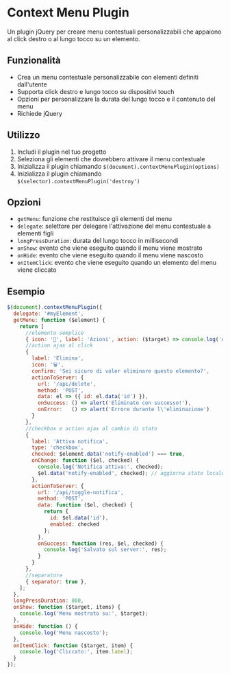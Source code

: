 # Context Menu Plugin

Un plugin jQuery per creare menu contestuali personalizzabili che appaiono al click destro o al lungo tocco su un elemento.

## Funzionalità

* Crea un menu contestuale personalizzabile con elementi definiti dall'utente
* Supporta click destro e lungo tocco su dispositivi touch
* Opzioni per personalizzare la durata del lungo tocco e il contenuto del menu
* Richiede jQuery

## Utilizzo

1. Includi il plugin nel tuo progetto
2. Seleziona gli elementi che dovrebbero attivare il menu contestuale
3. Inizializza il plugin chiamando `$(document).contextMenuPlugin(options)`
4. Inizializza il plugin chiamando `$(selector).contextMenuPlugin('destroy')`

## Opzioni

* `getMenu`: funzione che restituisce gli elementi del menu
* `delegate`: selettore per delegare l'attivazione del menu contestuale a elementi figli
* `longPressDuration`: durata del lungo tocco in millisecondi
* `onShow`: evento che viene eseguito quando il menu viene mostrato
* `onHide`: evento che viene eseguito quando il menu viene nascosto
* `onItemClick`: evento che viene eseguito quando un elemento del menu viene cliccato

## Esempio

```javascript
$(document).contextMenuPlugin({
  delegate: '#myElement',
  getMenu: function ($element) {
    return [
      //elemento semplice
      { icon: '📝', label: 'Azioni', action: ($target) => console.log('Azioni') },
      //action ajax al click
      {
        label: 'Elimina',
        icon: '🗑️',
        confirm: 'Sei sicuro di voler eliminare questo elemento?',
        actionToServer: {
          url: '/api/delete',
          method: 'POST',
          data: el => ({ id: el.data('id') }),
          onSuccess: () => alert('Eliminato con successo!'),
          onError:   () => alert('Errore durante l\'eliminazione')
        }
      },
      //checkbox e action ajax al cambio di stato
      {
        label: 'Attiva notifica',
        type: 'checkbox',
        checked: $element.data('notify-enabled') === true,
        onChange: function ($el, checked) {
          console.log('Notifica attiva:', checked);
          $el.data('notify-enabled', checked); // aggiorna stato locale
        },
        actionToServer: {
          url: '/api/toggle-notifica',
          method: 'POST',
          data: function ($el, checked) {
            return {
              id: $el.data('id'),
              enabled: checked
            };
          },
          onSuccess: function (res, $el, checked) {
            console.log('Salvato sul server:', res);
          }
        }
      },
      //separatore
      { separator: true },
    ];
  },
  longPressDuration: 800,
  onShow: function ($target, items) {
    console.log('Menu mostrato su:', $target);
  },
  onHide: function () {
    console.log('Menu nascosto');
  },
  onItemClick: function ($target, item) {
    console.log('Cliccato:', item.label);
  }
});
